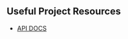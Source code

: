 ## Useful Project Resources

- [API DOCS](https://documenter.getpostman.com/view/18152321/2s9Xy5KpTi)
